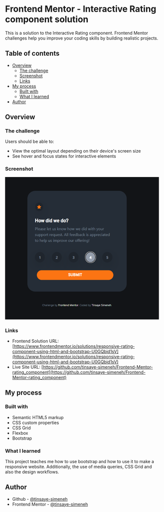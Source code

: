 # Frontend Mentor - Interactive Rating component solution

This is a solution to the Interactive Rating component. Frontend Mentor challenges help you improve your coding skills by building realistic projects. 
## Table of contents

- [Overview](#overview)
  - [The challenge](#the-challenge)
  - [Screenshot](#screenshot)
  - [Links](#links)
- [My process](#my-process)
  - [Built with](#built-with)
  - [What I learned](#what-i-learned)
- [Author](#author)

## Overview

### The challenge

Users should be able to:

- View the optimal layout depending on their device's screen size
- See hover and focus states for interactive elements

### Screenshot

![](./screenshot.png)
### Links

- Frontend Solution URL: [https://www.frontendmentor.io/solutions/responsive-rating-component-using-html-and-bootstrap-U0GQbid1sV](https://www.frontendmentor.io/solutions/responsive-rating-component-using-html-and-bootstrap-U0GQbid1sV)
- Live Site URL: [https://github.com/tinsaye-simeneh/Frontend-Mentor-rating_component](https://github.com/tinsaye-simeneh/Frontend-Mentor-rating_component)

## My process

### Built with

- Semantic HTML5 markup
- CSS custom properties
- CSS Grid
- Flexbox
- Bootstrap

### What I learned

This project teaches me how to use bootstrap and how to use it to make a responsive website.
Additionally, the use of media queries, CSS Grid and also the design workflows.
## Author

- Github - [@tinsaye-simeneh](https://github.com/tinsaye-simeneh)
- Frontend Mentor - [@tinsaye-simeneh](https://www.frontendmentor.io/profile/tinsaye-simeneh)

